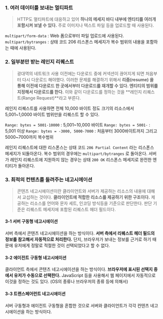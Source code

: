 ### 1. 여러 데이터를 보내는 멀티파트
> HTTP도 멀티파트에 대응하고 있어 **하나의 메세지 바디 내부에 엔티티를 여러개 포함시켜 보낼 수 있다.** 주로 이미지나 텍스트 파일 등을 업로드할 때 사용된다.

`multipart/form-data` : Web 폼으로부터 파일 업로드에 사용된다.
`multipart/bytranges` : 상태 코드 206 리스폰스 메세지가 복수 범위의 내용을 포함하는 때에 사용된다.

### 2. 일부분만 받는 레인지 리퀘스트
> 광대역의 네트워크 사용 이전에는 다운로드 중에 커넥션이 끊어지게 되면 처음부터 다시 다운로드 해야했다. 이러한 문제를 해결하기 위해서 **리줌(resume) 을 통해 이전에 다운로드 한 곳에서부터 다운로드를 재개할 수 있다. 엔티티의 범위를 지정해서 다운로드를 한다.** 이와 같이 다운로드를 정하는 것을 **레인지 리퀘스트(Range Request)**라고 부른다.

레인지 리퀘스트를 사용하면 전체 10,000 바이트 정도 크기의 리소스에서 
5,001~1,0000 바이트 범위만을 리퀘스트 할 수 있다.

`Range: bytes = 5001-10000` : 5,001~10,000 바이트
`Range: bytes = 5001-` : 5,001 이상
`Range: bytes = -3000, 5000-7000`  : 처음부터 3000바이트까지 
그리고 5000~7000까지 복수범위

레인지 리퀘스트에 대한 리스폰스는 상태 코드 `206 Partial Content` 라는 리스폰스 메세지가 되돌아온다. 
복수 범위의 경우에는 `multipart/bytranges` 로 돌아온다. 
서버가 레인지 리퀘스트에 지원하지 않는 경우는 상태 `200 OK` 리스폰스 메세지로 완전한 엔티티가 돌아온다.

### 3. 최적의 컨텐츠를 돌려주는 네고시에이션

> 콘텐츠 네고시에이션이란 클라이언트와 서버가 제공하는 리소스의 내용에 대해서 교섭하는 것이다. **클라이언트에 적합한 리소스를 제공하기 위한 구조이다.**
> 제공하는 리소스를 언어와 문자 세트, 인코딩 방식등을 기준으로 판단한다.
> 판단 기준은 리퀘스트 메세지에 포함된 리퀘스트 헤더 필드이다.

#### 3-1 서버 구동형 네고시에이션
서버 측에서 콘텐츠 네고시에이션을 하는 방식이다. 
**서버 측에서 리퀘스트 헤더 필드의 정보를 참고해서 자동적으로 처리한다.**
단지, 브라우저가 보내는 정보를 근거로 하기 때문에 유저에게 정말로 적절한 것이 선택되었다고 할 수 없다.

#### 3-2 에이전트 구동형 네고시에이션
클라이언트 측에서 콘텐츠 네고시에이션을 하는 방식이다. 
**브라우저에 표시된 선택지 중에서 유저가 수동으로 선택한다.**
JavaScript 등을 사용해서 웹 페이지에서 자동적으로 이것을 정하는 것도 있다. (OS의 종류나 브라우저의 종류 등에 의해서)

#### 3-3 트랜스페어런트 네고시에이션
서버 구동형과 에이전트 구동형을 혼합한 것으로 서버와 클라이언트가 각각 컨텐츠 네고시에이션을 하는 방식이다.